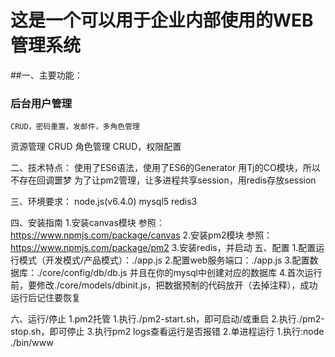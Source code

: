 # 这是一个可以用于企业内部使用的WEB管理系统
##一、主要功能：
###	后台用户管理
    CRUD，密码重置，发邮件，多角色管理
  资源管理
    CRUD
  角色管理
    CRUD，权限配置
  
二、技术特点：
  使用了ES6语法，使用了ES6的Generator
  用Tj的CO模块，所以不存在回调噩梦
  为了让pm2管理，让多进程共享session，用redis存放session
  
三、环境要求：
  node.js(v6.4.0)
  mysql5
  redis3

四、安装指南
  1.安装canvas模块
  参照：https://www.npmjs.com/package/canvas
  2.安装pm2模块
  参照：https://www.npmjs.com/package/pm2
  3.安装redis，并启动
五、配置
  1.配置运行模式（开发模式/产品模式）：./app.js
  2.配置web服务端口：./app.js
  3.配置数据库：./core/config/db/db.js
    并且在你的mysql中创建对应的数据库
  4.首次运行前，要修改./core/models/dbinit.js，把数据预制的代码放开（去掉注释），成功运行后记住要恢复
  
六、运行/停止
  1.pm2托管
    1.执行./pm2-start.sh，即可启动/或重启
    2.执行./pm2-stop.sh，即可停止
    3.执行pm2 logs查看运行是否报错
  2.单进程运行
    1.执行:node ./bin/www
  

  
    
  
